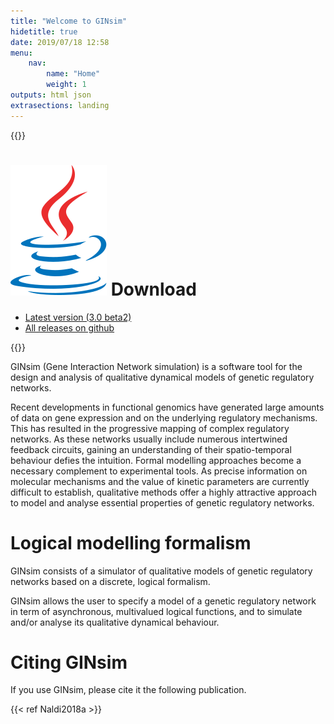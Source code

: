 ```yaml
---
title: "Welcome to GINsim"
hidetitle: true
date: 2019/07/18 12:58
menu: 
    nav:
        name: "Home"
        weight: 1
outputs: html json
extrasections: landing
---
```



{{<box class="download">}}

# ![Java](/logos/java.svg) Download

* [Latest version (3.0 beta2)](https://github.com/GINsim/GINsim-dev/releases/download/V3.0-beta2/GINsim-3.0-beta2.jar)
* [All releases on github](https://github.com/GINsim/GINsim-dev/releases)

{{</box>}}


GINsim (Gene Interaction Network simulation) is a software tool
for the design and analysis of qualitative dynamical models of
genetic regulatory networks.



Recent developments in functional genomics have generated large 
amounts of data on gene expression and on the underlying regulatory
mechanisms. This has resulted in the progressive mapping of complex
regulatory networks. As these networks usually include numerous
intertwined feedback circuits, gaining an understanding of their
spatio-temporal behaviour defies the intuition.
Formal modelling approaches become a necessary complement to
experimental tools. As precise information on molecular mechanisms
and the value of kinetic parameters are currently difficult to establish,
qualitative methods offer a highly attractive approach to model and
analyse essential properties of genetic regulatory networks.



# Logical modelling formalism

GINsim consists of a simulator of qualitative models of genetic 
regulatory networks based on a discrete, logical formalism.

GINsim allows the user to specify a model of a genetic regulatory
network in term of asynchronous, multivalued logical functions,
and to simulate and/or analyse its qualitative dynamical behaviour.

# Citing GINsim

If you use GINsim, please cite it the following publication.

{{< ref  Naldi2018a >}}


